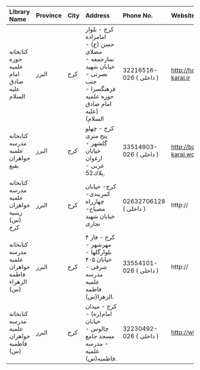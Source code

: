| Library Name                                   | Province   | City   | Address                                                                                                               | Phone No.               | Website                        |
|:-----------------------------------------------|:-----------|:-------|:----------------------------------------------------------------------------------------------------------------------|:------------------------|:-------------------------------|
| کتابخانه حوزه علمیه امام صادق علیه السلام      | البرز      | كرج    | کرج - بلوار امامزاده حسن (ع) - مصلای نمازجمعه - خیابان شهید نصرتی - جنب فرهنگسرا - حوزه علمیه امام صادق (علیه السلام) | 32216516-026 ( داخلی  ) | http://howzeh-karaj.ir         |
| كتابخانه مدرسه علمیه خواهران بقیع              | البرز      | كرج    | كرج - چهلو پنج متری گلشهر - خیابان ارغوان غربی - پلاك52.                                                              | 33514903-026 ( داخلی  ) | http://baghi-karaj.womenhc.com |
| کتابخانه مدرسه علمیه خواهران زینبیه (س) کرج    | البرز      | كرج    | كرج- خیابان كمربندی- چهارراه مصباح- خیابان شهید نجاری                                                                 | 02632706128 ( داخلی  )  | http://                        |
| كتابخانه مدرسه علمیه خواهران فاطمه الزهراء (س) | البرز      | كرج    | کرج - فاز ۴ مهرشهر - بلوارگلها - خیابان ۴۰۵ شرقی - مدرسه علمیه فاطمه الزهرا(س).                                       | 33554101-026 ( داخلی  ) | http://                        |
| كتابخانه مدرسه علمیه خواهران فاطمیه (س)        | البرز      | كرج    | كرج - میدان امام(ره) - خیابان چالوس - مسجد جامع - مدرسه علمیه فاطمیه(س).                                              | 32230492-026 ( داخلی  ) | http://whc.net                 |